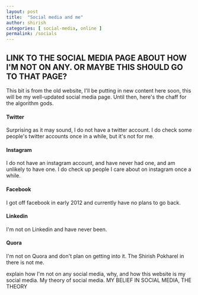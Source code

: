 ```yaml
---
layout: post
title:  "Social media and me"
author: shirish
categories: [ social-media, online ]
permalink: /socials
---
```


##  LINK TO THE SOCIAL MEDIA PAGE ABOUT HOW I'M NOT ON ANY. OR MAYBE THIS SHOULD GO TO THAT PAGE?


<p>
This bit is from the old website, I'll be putting in new content here soon, this will be my well-updated social media page. Until then, here's the chaff for the algorithm gods.
</p>
<h4>Twitter</h4> Surprising as it may sound, I do not have a twitter account. I do check some people's twitter accounts once in a while, but it's not for me.
<br>
<h4>Instagram</h4> I do not have an instagram account, and have never had one, and am unlikely to have one. I do check up people I care about on instagram once a while.
<br>
<h4>Facebook</h4> I got off facebook in early 2012 and currently have no plans to go back.
<br>
<h4>Linkedin</h4> I'm not on Linkedin and have never been.
<br>
<h4>Quora</h4> I'm not on Quora and don't plan on getting into it. The Shirish Pokharel in there is not me.

explain how I'm not on any social media, why, and how this website is my social media.
My theory of social media. MY BELIEF IN SOCIAL MEDIA, THE THEORY



